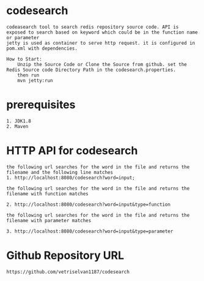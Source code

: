 # codesearch

	codeasearch tool to search redis repository source code. API is exposed to search based on keyword which could be in the function name or parameter
	jetty is used as container to serve http request. it is configured in pom.xml with dependencies.

	How to Start:
		Unzip the Source Code or Clone the Source from github. set the Redis Source code Directory Path in the codesearch.properties. 
		then run
		mvn jetty:run
		
# prerequisites
	1. JDK1.8
	2. Maven 

# HTTP API for codesearch

	the following url searches for the word in the file and returns the filename and the following line matches
	1. http://localhost:8080/codesearch?word=input;

	the following url searches for the word in the file and returns the filename with function matches

	2. http://localhost:8080/codesearch?word=input&type=function

	the following url searches for the word in the file and returns the filename with parameter matches

	3. http://localhost:8080/codesearch?word=input&type=parameter


# Github Repository URL

	https://github.com/vetriselvan1187/codesearch


